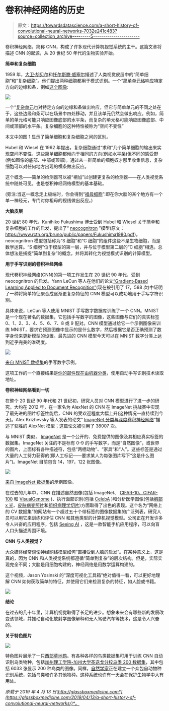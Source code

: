 # 卷积神经网络的历史

> 原文：<https://towardsdatascience.com/a-short-history-of-convolutional-neural-networks-7032e241c483?source=collection_archive---------5----------------------->

卷积神经网络，简称 CNN，构成了许多现代计算机视觉系统的主干。这篇文章将描述 CNN 的起源，从 20 世纪 50 年代的生物实验开始。

**简单和复杂细胞**

1959 年，[大卫·胡贝尔](https://en.wikipedia.org/wiki/David_H._Hubel)和[托尔斯滕·威塞尔](https://en.wikipedia.org/wiki/Torsten_Wiesel)描述了人类视觉皮层中的“简单细胞”和“复杂细胞”。他们提出两种细胞都用于模式识别。一个“[简单单元格](https://en.wikipedia.org/wiki/Simple_cell)响应特定方向的边缘和条，例如[这个图像](https://en.wikipedia.org/wiki/Simple_cell):

![](img/95dd8cadd2018b3d0b93513027a2984d.png)

一个“[复杂单元](https://en.wikipedia.org/wiki/Complex_cell)也对特定方向的边缘和条做出响应，但它与简单单元的不同之处在于，这些边缘和条可以在场景中四处移动，并且该单元仍然会做出响应。例如，简单的单元格可能只响应图像底部的水平条，而复杂的单元格可能响应图像底部、中间或顶部的水平条。复杂细胞的这种特性被称为“空间不变性”

本文中的图 1 显示了简单细胞和复杂细胞之间的区别。

Hubel 和 Wiesel 在 1962 年提出，复杂细胞通过“求和”几个简单细胞的输出来实现空间不变性，这些简单细胞都倾向于相同的方向(例如水平条)但不同的感受野(例如图像的底部、中部或顶部)。通过从一群简单的细胞奴才那里收集信息，复杂细胞可以对任何地方出现的横条做出反应。

这个概念——简单的检测器可以被“相加”以创建更复杂的检测器——在人类视觉系统中随处可见，也是卷积神经网络模型的基本基础。

(旁注:当这一概念走上极端时，你会得到“[祖母细胞](https://en.wikipedia.org/wiki/Grandmother_cell)”:即在你大脑的某个地方有一个单一神经元，专门对你祖母的视线做出反应。)

**大脑皮层**

20 世纪 80 年代，Kunihiko Fukushima 博士受到 Hubel 和 Wiesel 关于简单和复杂细胞的工作的启发，提出了“ [neocognitron](https://en.wikipedia.org/wiki/Neocognitron) ”模型(原文：<https://www.rctn.org/bruno/public/papers/Fukushima1980.pdf>)。neocognitron 模型包括称为“S 细胞”和“C 细胞”的组件这些不是生物细胞，而是数学运算。“S 细胞”位于模型的第一层，并与位于模型第二层的“C 细胞”相连。总体想法是捕捉“简单到复杂”的概念，并将其转化为视觉模式识别的计算模型。

**用于手写识别的卷积神经网络**

现代卷积神经网络(CNN)的第一项工作发生在 20 世纪 90 年代，受到 neocognitron 的启发。Yann LeCun 等人在他们的论文[“Gradient-Based Learning Applied to Document Recognition”](http://yann.lecun.com/exdb/publis/pdf/lecun-01a.pdf)(现在被引用了 17，588 次)中证明了一种将简单特征聚合成逐渐更复杂特征的 CNN 模型可以成功地用于手写字符识别。

具体来说，LeCun 等人使用 MNIST 手写数字数据库训练了一个 CNN。MNIST 是一个现在著名的数据集，它包括手写数字的图像，这些图像与它们的真实标签 0、1、2、3、4、5、6、7、8 或 9 配对。CNN 模型通过给它一个示例图像来训练 MNIST，要求它预测图像中显示的是什么数字，然后根据它是否正确预测了数字身份来更新模型的设置。最先进的 CNN 模型今天可以在 MNIST 数字分类上达到近乎完美的准确度。

![](img/9d56bd6a2f99214181508f90cbb30d3f.png)

[来自 MNIST 数据集](https://en.wikipedia.org/wiki/MNIST_database)的手写数字示例。

这项工作的一个直接结果是[你的邮件现在由机器分类](https://mailingsystemstechnology.com/article-2813-Optical-Character-Recognition-A-Backbone-for-Postal-and-Mail-Sorting-Applications.html)，使用自动手写识别技术读取地址。

**卷积神经网络看到一切**

在整个 20 世纪 90 年代和 21 世纪初，研究人员对 CNN 模型进行了进一步的研究。大约在 2012 年，在一家名为 AlexNet 的 CNN 在 ImageNet 挑战赛中实现了最先进的图片标签性能后，CNN 的受欢迎程度大幅上升(这种情况一直持续到今天)。Alex Krizhevsky 等人发表的论文“ [ImageNet 分类与深度卷积神经网络](https://papers.nips.cc/paper/4824-imagenet-classification-with-deep-convolutional-neural-networks.pdf)”描述了获胜的 AlexNet 模型；这篇论文被引用了 38007 次。

与 MNIST 类似， [ImageNet](http://www.image-net.org/) 是一个公开的、免费提供的图像及其相应真实标签的数据集。ImageNet 关注的不是标有 0-9 的手写数字，而是“自然图像”，或世界的图片，上面标有各种描述符，包括“两栖动物”、“家具”和“人”。这些标签是通过大量的人工努力获得的(即人工标记——要求某人为每张图片写下“这是什么图片”)。ImageNet 目前包含 14，197，122 张图像。

![](img/b516161884af1f321d503c1036b7c3cc.png)

[来自 ImageNet 数据集](https://www.researchgate.net/figure/Examples-in-the-ImageNet-dataset_fig7_314646236)的示例图像。

在过去的几年中，CNN 在描述自然图像(包括 ImageNet、 [CIFAR-10、CIFAR-100](https://www.cs.toronto.edu/~kriz/cifar.html) 和 [VisualGenome](https://visualgenome.org/) )、执行面部识别(包括 [CelebA](https://www.kaggle.com/jessicali9530/celeba-dataset/kernels) )和分析医学图像(包括[胸部 x 光](https://stanfordmlgroup.github.io/competitions/chexpert/)、[皮肤病变照片](https://www.nature.com/articles/nature21056)和[组织病理学切片](https://www.ncbi.nlm.nih.gov/pmc/articles/PMC5446756/))方面取得了出色的表现。这个名为“网络上的 CV 数据集”的网站有一个超过五十个带标签的图像数据集的广泛列表，研究人员可以用它来训练和评估 CNN 和其他类型的计算机视觉模型。公司正在开发许多令人兴奋的应用程序，包括 [Seeing AI](https://www.theverge.com/2017/7/12/15958174/microsoft-ai-seeing-app-blind-ios) ，这是一款智能手机应用程序，可以向盲人口头描述周围环境。

**CNN 与人类视觉？**

大众媒体经常谈论神经网络模型如何“直接受到人脑的启发”。在某种意义上，这是真的，因为 CNN 和人类视觉系统都遵循“简单到复杂”的层次结构。但是，实际实现完全不同；大脑是用细胞构建的，神经网络是用数学运算构建的。

这个视频，Jason Yosinski 的“深度可视化工具箱”绝对值得一看，可以更好地理解 CNN 如何获取简单的特征，并使用它们来检测复杂的特征，如人脸或书籍。

![](img/9683659a4cece8f24ca31db37851866f.png)

**结论**

在过去的几十年里，计算机视觉取得了长足的进步。想象未来会有哪些新的发展改变该领域，并推动自动化放射学图像解释和无人驾驶汽车等技术，这是令人兴奋的。

**关于特色图片**

![](img/a02ca7788c98cbc70fa04aeac88ff92d.png)

特色图片展示了一只[西部草地鹨](https://en.wikipedia.org/wiki/List_of_birds_of_North_Dakota)。有各种各样的鸟类数据集可用于训练 CNN 自动识别鸟类物种，包括[加州理工学院-加州大学圣迭戈分校鸟类 200 数据集](http://www.vision.caltech.edu/visipedia/CUB-200.html)，其中包括 6033 张显示 200 种鸟类的图像。同样，[自然学家](https://www.inaturalist.org/pages/computer_vision_demo)正在建立一个众包自动物种识别系统，包括鸟类和许多其他物种。这种系统也许有一天会在保护生物学中大有用处。

*原载于 2019 年 4 月 13 日*[*http://glassboxmedicine.com*](https://glassboxmedicine.com/2019/04/13/a-short-history-of-convolutional-neural-networks/)*。*